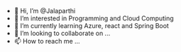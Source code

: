 - 👋 Hi, I’m @Jalaparthi
- 👀 I’m interested in Programming and Cloud Computing
- 🌱 I’m currently learning Azure, react and Spring Boot
- 💞️ I’m looking to collaborate on ...
- 📫 How to reach me ...

<!---
Jalparthi/Jalaparthi is a ✨ special ✨ repository because its `README.md` (this file) appears on your GitHub profile.
You can click the Preview link to take a look at your changes.
--->
